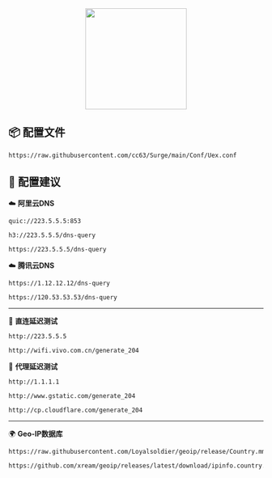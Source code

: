 <div align="center">
 <img src="https://raw.githubusercontent.com/cc63/Surge/main/Conf/Conf.PNG" width="200">
</div>

## 📦 配置文件

```
https://raw.githubusercontent.com/cc63/Surge/main/Conf/Uex.conf
```

## 🧩 配置建议


☁️ **阿里云DNS** 

```
quic://223.5.5.5:853
```

```
h3://223.5.5.5/dns-query
```

```
https://223.5.5.5/dns-query
```

☁️ **腾讯云DNS** 

```
https://1.12.12.12/dns-query
```
 
```
https://120.53.53.53/dns-query
```

---

🚀 **直连延迟测试** 

```
http://223.5.5.5
```

```
http://wifi.vivo.com.cn/generate_204
```


🚀 **代理延迟测试** 

```
http://1.1.1.1
```

```
http://www.gstatic.com/generate_204
```

```
http://cp.cloudflare.com/generate_204
```

---

🌍 **Geo-IP数据库**

```
https://raw.githubusercontent.com/Loyalsoldier/geoip/release/Country.mmdb
```

```
https://github.com/xream/geoip/releases/latest/download/ipinfo.country.mmdb
```
